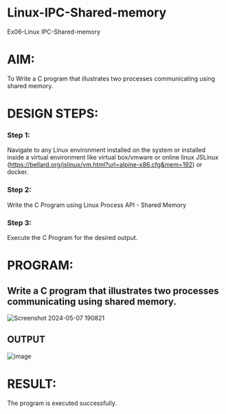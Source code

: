 # Linux-IPC-Shared-memory
Ex06-Linux IPC-Shared-memory

# AIM:
To Write a C program that illustrates two processes communicating using shared memory.

# DESIGN STEPS:

### Step 1:

Navigate to any Linux environment installed on the system or installed inside a virtual environment like virtual box/vmware or online linux JSLinux (https://bellard.org/jslinux/vm.html?url=alpine-x86.cfg&mem=192) or docker.

### Step 2:

Write the C Program using Linux Process API - Shared Memory

### Step 3:

Execute the C Program for the desired output. 

# PROGRAM:

## Write a C program that illustrates two processes communicating using shared memory.
![Screenshot 2024-05-07 190821](https://github.com/Lakshmi-v-Priya/Linux-IPC-Shared-memory/assets/151720706/47c345b7-42db-4599-b54e-c8ff0c502a7d)

## OUTPUT
![image](https://github.com/Lakshmi-v-Priya/Linux-IPC-Shared-memory/assets/151720706/8a4904fd-51ae-4070-b0a5-b634781a4c30)

# RESULT:
The program is executed successfully.
